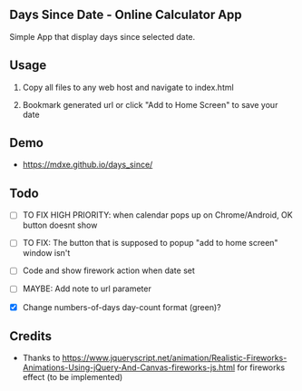 ## Days Since Date - Online Calculator App

Simple App that display days since selected date.

## Usage

1. Copy all files to any web host and navigate to index.html

2. Bookmark generated url or click "Add to Home Screen" to save your date

## Demo
- https://mdxe.github.io/days_since/

## Todo
- [ ] TO FIX HIGH PRIORITY: when calendar pops up on Chrome/Android, OK button doesnt show
- [ ] TO FIX: The button that is supposed to popup "add to home screen" window isn't
- [ ] Code and show firework action when date set
- [ ] MAYBE: Add note to url parameter

- [x] Change numbers-of-days day-count format (green)?

## Credits

- Thanks to https://www.jqueryscript.net/animation/Realistic-Fireworks-Animations-Using-jQuery-And-Canvas-fireworks-js.html for fireworks effect (to be implemented)